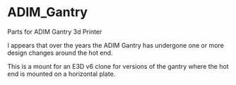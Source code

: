 # ADIM_Gantry
Parts for ADIM Gantry 3d Printer

I appears that over the years the ADIM Gantry has undergone one or more design changes around the hot end.

This is a mount for an E3D v6 clone for versions of the gantry where the hot end is mounted on a horizontal plate.
